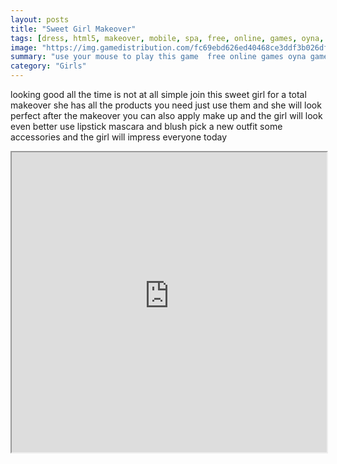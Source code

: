 ```yaml
---
layout: posts
title: "Sweet Girl Makeover"
tags: [dress, html5, makeover, mobile, spa, free, online, games, oyna, game, free, games, play, play, games]
image: "https://img.gamedistribution.com/fc69ebd626ed40468ce3ddf3b026dfe2.jpg"
summary: "use your mouse to play this game  free online games oyna game free games play play games"
category: "Girls"
---
```


looking good all the time is not at all simple join this sweet girl for a total makeover she has all the products you need just use them and she will look perfect after the makeover you can also apply make up and the girl will look even better use lipstick mascara and blush pick a new outfit some accessories and the girl will impress everyone today

<iframe width="100%" height="480px;" src="https://html5.gamedistribution.com/fc69ebd626ed40468ce3ddf3b026dfe2/"></iframe>